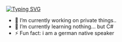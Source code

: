 [![Typing SVG](https://readme-typing-svg.demolab.com?font=Fira+Code&pause=1000&random=false&width=435&lines=Hello+there+%F0%9F%91%8B)](https://git.io/typing-svg)

- 🔭 I’m currently working on private things..
- 🌱 I’m currently learning nothing... but C#
- ⚡ Fun fact: i am a german native speaker
